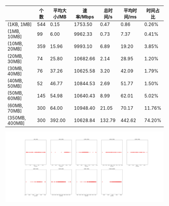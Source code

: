 |   |个数|平均大小/MB|速率/Mbps|总时间/s|平均时间/ms|时间占比|
|---|---|---|---|---|---|---|
|(1KB, 1MB]|544|0.15|1753.50|0.47|0.86|0.26%|
|(1MB, 10MB]|99|6.00|9962.33|0.73|7.37|0.41%|
|(10MB, 20MB]|359|15.96|9993.10|6.89|19.20|3.85%|
|(20MB, 30MB]|74|25.80|10682.66|2.14|28.95|1.20%|
|(30MB, 40MB]|76|37.26|10625.58|3.20|42.09|1.79%|
|(40MB, 50MB]|52|46.77|10844.53|2.69|51.77|1.50%|
|(50MB, 60MB]|145|54.98|10640.43|8.99|62.01|5.02%|
|(60MB, 70MB]|300|64.00|10948.40|21.05|70.17|11.76%|
|(350MB, 400MB]|300|392.00|10628.84|132.79|442.62|74.20%|

![](./速率分布.jpg)
